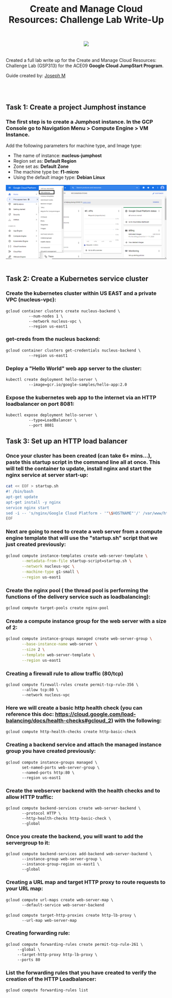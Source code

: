 <h1 align=center> Create and Manage Cloud Resources: Challenge Lab Write-Up
</h1>

<h1 align=center>

![](https://cdn.qwiklabs.com/hrlQwoBPXpe4Zc9mivDlGHUQ8FWQWh8VPZbWXlX25W8%3D)

</h1>

Created a full lab write up for the  Create and Manage Cloud Resources: Challenge Lab (GSP313) for the ACE09 **Google Cloud JumpStart Program**.

Guide created by: [Joseph M](https://www.linkedin.com/in/ofcljm/)

<br></br>

## Task 1: Create a project Jumphost instance

### The first step is to create a Jumphost instance. In the GCP Console go to Navigation Menu > Compute Engine > VM Instance.

Add the following parameters for machine type, and Image type:

- The name of instance: **nucleus-jumphost**
- Region set as: **Default Region**
- Zone set as: **Default Zone**
- The machine type be: **f1-micro**
- Using the default image type: **Debian Linux**

![](/Images/VM%20instance.png)
<br></br>

## Task 2: Create a Kubernetes service cluster

### Create the kubernetes cluster within US EAST and a private VPC (nucleus-vpc):
```
gcloud container clusters create nucleus-backend \
          --num-nodes 1 \
          --network nucleus-vpc \
          --region us-east1
```
### get-creds from the nucleus backend:
```
gcloud container clusters get-credentials nucleus-backend \
          --region us-east1
```
### Deploy a "Hello World" web app server to the cluster:
```
kubectl create deployment hello-server \
          --image=gcr.io/google-samples/hello-app:2.0
```
### Expose the kubernetes web app to the internet via an HTTP loadbalancer on port 8081:
```
kubectl expose deployment hello-server \
          --type=LoadBalancer \
          --port 8081
```

## Task 3: Set up an HTTP load balancer

### Once your cluster has been created (can take 6+ mins...), paste this startup script in the command line all at once. This will tell the container to update, install nginx and start the nginx service at server start-up: 
```bash
cat << EOF > startup.sh
#! /bin/bash
apt-get update
apt-get install -y nginx
service nginx start
sed -i -- 's/nginx/Google Cloud Platform - '"\$HOSTNAME"'/' /var/www/html/index.nginx-debian.html
EOF
```
### Next are going to need to create a web server from a compute engine template that will use the "startup.sh" script that we just created previously: 
```bash
gcloud compute instance-templates create web-server-template \
       --metadata-from-file startup-script=startup.sh \
       --network nucleus-vpc \
       --machine-type g1-small \
       --region us-east1
```
### Create the nginx pool ( the thread pool is performing the functions of the delivery service such as loadbalancing):
```bash
gcloud compute target-pools create nginx-pool
```
### Create a compute instance group for the web server with a size of 2:
```bash
gcloud compute instance-groups managed create web-server-group \
       --base-instance-name web-server \
       --size 2 \
       --template web-server-template \
       --region us-east1
```
### Creating a firewall rule to allow traffic (80/tcp)
```
gcloud compute firewall-rules create permit-tcp-rule-356 \
       --allow tcp:80 \
       --network nucleus-vpc
```
### Here we will create a basic http health check (you can reference this doc: https://cloud.google.com/load-balancing/docs/health-checks#gcloud_2) with the following:
```
gcloud compute http-health-checks create http-basic-check
```
### Creating a backend service and attach the managed instance group you have created previously:
```
gcloud compute instance-groups managed \
       set-named-ports web-server-group \
       --named-ports http:80 \
       --region us-east1
```
### Create the webserver backend with the health checks and to allow HTTP traffic:
```
gcloud compute backend-services create web-server-backend \
       --protocol HTTP \
       --http-health-checks http-basic-check \
       --global
```
### Once you create the backend, you will want to add the servergroup to it:
```
gcloud compute backend-services add-backend web-server-backend \
       --instance-group web-server-group \
       --instance-group-region us-east1 \
       --global
```
### Creating a URL map and target HTTP proxy to route requests to your URL map:
```
gcloud compute url-maps create web-server-map \
       --default-service web-server-backend

gcloud compute target-http-proxies create http-lb-proxy \
       --url-map web-server-map
```
### Creating forwarding rule:
```
gcloud compute forwarding-rules create permit-tcp-rule-261 \
     --global \
     --target-http-proxy http-lb-proxy \
     --ports 80
```
### List the forwarding rules that you have created to verify the creation of the HTTP Loadbalancer:
```
gcloud compute forwarding-rules list
```